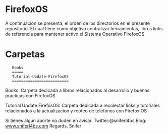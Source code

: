 FirefoxOS
=========

A continuacion se presenta, el orden de los directorios en el presente 
repositorio. El cual tiene como objetivo centralizar herramientas, libros 
links de referencia para mantener activo el Sistema Operativo FirefoxOS

Carpetas
========
       Books
       =====
       Tutorial-Update-FirefoxOS	
       =========================

Books: Carpeta dedicada a libros relacionados al desarrollo y buenas 
practicas con FirefoxOS

Tutorial Update FirefosOS: Carpeta dedicada a recolectar links y tutoriales 
relacionados a la actualizacion y rooteo de telefonos con Firefox OS


Si tienes algun aporte no duden en avisar.
Twitter:@sniferl4bs
Blog: www.sniferl4bs.com
Regards,
Snifer
